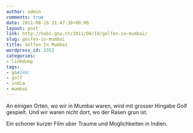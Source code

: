 ```yaml
---
author: admin
comments: true
date: 2011-08-18 21:47:38+00:00
layout: post
link: http://habi.gna.ch/2011/08/18/golfen-in-mumbai/
slug: golfen-in-mumbai
title: Golfen In Mumbai
wordpress_id: 2552
categories:
- linkdump
tags:
- g&#244;
- golf
- india
- mumbai
---
```


An einigen Orten, wo wir in Mumbai waren, wird mit grosser Hingabe Golf gespielt. Und wir waren nicht dort, wo der Rasen grun ist.

Ein schoner kurzer Film uber Traume und Moglichkeiten in Indien.
